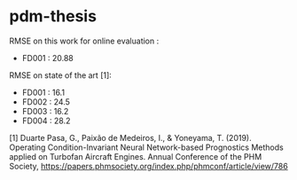 # pdm-thesis

RMSE on this work for online evaluation :

* FD001 : 20.88

RMSE on state of the art [1]:
* FD001 : 16.1
* FD002 : 24.5
* FD003 : 16.2
* FD004 : 28.2



[1] Duarte Pasa, G., Paixão de Medeiros, I., & Yoneyama, T. (2019). Operating Condition-Invariant Neural Network-based Prognostics Methods applied on Turbofan Aircraft Engines. Annual Conference of the PHM Society,
https://papers.phmsociety.org/index.php/phmconf/article/view/786
